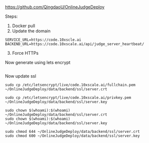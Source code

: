 https://github.com/QingdaoU/OnlineJudgeDeploy

Steps:
1. Docker pull
2. Update the domain
```
SERVICE_URL=https://code.10xscle.ai  
BACKEND_URL=https://code.10xscale.ai/api/judge_server_heartbeat/
```

3. Force HTTPs


Now generate using lets encrypt
```

```

Now update ssl
```
sudo cp /etc/letsencrypt/live/code.10xscale.ai/fullchain.pem ~/OnlineJudgeDeploy/data/backend/ssl/server.crt

sudo cp /etc/letsencrypt/live/code.10xscale.ai/privkey.pem ~/OnlineJudgeDeploy/data/backend/ssl/server.key  

sudo chown $(whoami):$(whoami) ~/OnlineJudgeDeploy/data/backend/ssl/server.crt  
sudo chown $(whoami):$(whoami) ~/OnlineJudgeDeploy/data/backend/ssl/server.key  

sudo chmod 644 ~/OnlineJudgeDeploy/data/backend/ssl/server.crt  
sudo chmod 600 ~/OnlineJudgeDeploy/data/backend/ssl/server.key
```